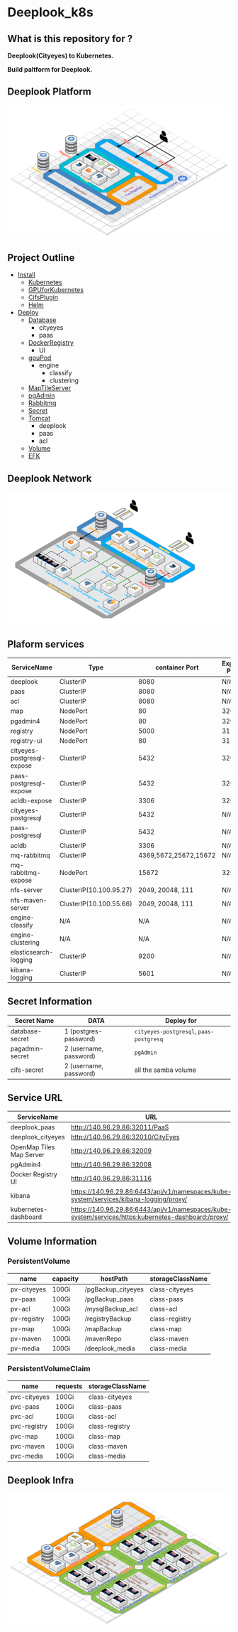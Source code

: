 # Deeplook_k8s

## What is this repository for ?
**Deeplook(Cityeyes) to Kubernetes.**

**Build paltform for Deeplook.**

## Deeplook Platform
![alt text](/Images/Deeplook_k8s.png "Deeplook Platform")

## Project Outline

- [Install](./Install/README.md)
  - [Kubernetes](./Install/Kubernetes.md)
  - [GPUforKubernetes](./Install/GPUforKubernetes.md)
  - [CifsPlugin](./Install/CifsPlugin.md)
  - [Helm](./Install/Helm.md)
- [Deploy](./Deploy/README.md)
  - [Database](./Deploy/Database/README.md)
      - cityeyes
      - paas
  - [DockerRegistry](./Deploy/DockerRegistry/README.md)
      - UI
  - [gpuPod](./Deploy/gpuPod/README.md)
      - engine
          - classify
          - clustering
  - [MapTileServer](./Deploy/MapTileServer/README.md)
  - [pgAdmin](./Deploy/pgAdmin/README.md)
  - [Rabbitmq](./Deploy/rabbitmq/README.md)
  - [Secret](./Deploy/Secret/README.md)
  - [Tomcat](./Deploy/Tomcat/README.md)
      - deeplook
      - paas
      - acl
  - [Volume](./Deploy/Volume/README.md)
  - [EFK](./Deploy/EFK/README.md)

## Deeplook Network
![alt text](/Images/Cluster_network.png "Deeplook Network")

## Plaform services
|ServiceName|Type|container Port|Expose Port|Node label|namespaces|
|-|-|-|-|-|-|
|deeplook|ClusterIP|8080|N/A|`machine:storage`|`default`|
|paas|ClusterIP|8080|N/A|`machine:storage`|`default`|
|acl|ClusterIP|8080|N/A|`machine:storage`|`default`|
|map|NodePort|80|32009|`machine:storage`|`default`|
|pgadmin4|NodePort|80|32008||`default`|
|registry|NodePort|5000|31115|`machine:storage`|`default`|
|registry-ui|NodePort|80|31116||`default`|
|cityeyes-postgresql-expose|ClusterIP|5432|32006||`default`|
|paas-postgresql-expose|ClusterIP|5432|32004||`default`|
|acldb-expose|ClusterIP|3306|32004||`default`|
|cityeyes-postgresql|ClusterIP|5432|N/A|`machine:storage`|`default`|
|paas-postgresql|ClusterIP|5432|N/A|`machine:storage`|`default`|
|acldb|ClusterIP|3306|N/A|`machine:storage`|`default`|
|mq-rabbitmq|ClusterIP|4369,5672,25672,15672|N/A||`default`|
|mq-rabbitmq-expose|NodePort|15672|32007||`default`|
|nfs-server|ClusterIP(10.100.95.27)|2049, 20048, 111|N/A|`machine:storage`|`default`|
|nfs-maven-server|ClusterIP(10.100.55.66)|2049, 20048, 111|N/A|`machine:storage`|`default`|
|engine-classify|N/A|N/A|N/A|`gpu:1080ti`, `machine:gpu`|`default`|
|engine-clustering|N/A|N/A|N/A|`gpu:1080ti`, `machine:gpu`|`default`|
|elasticsearch-logging|ClusterIP|9200|N/A||`kube-system`|
|kibana-logging|ClusterIP|5601|N/A||`kube-system`|

## Secret Information
|Secret Name|DATA|Deploy for|
|-|-|-|
|database-secret|1 (postgres-password)|`cityeyes-postgresql`, `paas-postgresq`|
|pagadmin-secret|2 (username, password)|`pgAdmin`|
|cifs-secret|2 (username, password)|all the samba volume|

## Service URL
|ServiceName|URL|
|-|-|
|deeplook_paas|http://140.96.29.86:32011/PaaS|
|deeplook_cityeyes|http://140.96.29.86:32010/CityEyes|
|OpenMap Tiles Map Server|http://140.96.29.86:32009|
|pgAdmin4|http://140.96.29.86:32008|
|Docker Registry UI|http://140.96.29.86:31116|
|kibana|https://140.96.29.86:6443/api/v1/namespaces/kube-system/services/kibana-logging/proxy/|
|kubernetes-dashboard|https://140.96.29.86:6443/api/v1/namespaces/kube-system/services/https:kubernetes-dashboard:/proxy/|


## Volume Information

### PersistentVolume
|name|capacity|hostPath|storageClassName|
|-|-|-|-|
|pv-cityeyes|100Gi|/pgBackup_cityeyes|class-cityeyes|
|pv-paas|100Gi|/pgBackup_paas|class-paas|
|pv-acl|100Gi|/mysqlBackup_acl|class-acl|
|pv-registry|100Gi|/registryBackup|class-registry|
|pv-map|100Gi|/mapBackup|class-map|
|pv-maven|100Gi|/mavenRepo|class-maven|
|pv-media|100Gi|/deeplook_media|class-media|

### PersistentVolumeClaim

|name|requests|storageClassName|
|-|-|-|
|pvc-cityeyes|100Gi|class-cityeyes|
|pvc-paas|100Gi|class-paas|
|pvc-acl|100Gi|class-acl|
|pvc-registry|100Gi|class-registry|
|pvc-map|100Gi|class-map|
|pvc-maven|100Gi|class-maven|
|pvc-media|100Gi|class-media|

## Deeplook Infra
![alt text](/Images/Deeplook_infra2.png "Deeplook Infra")